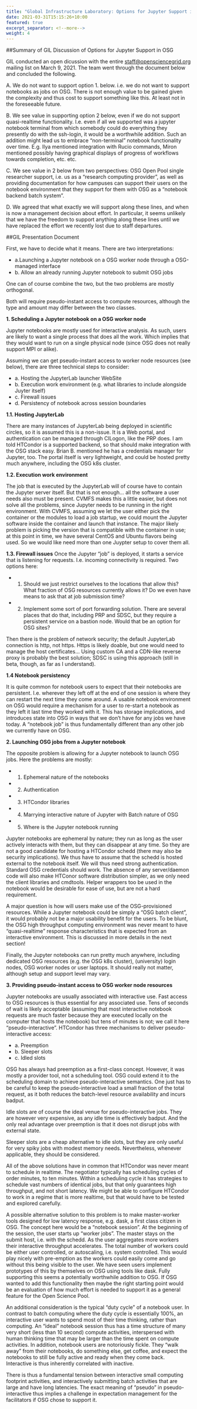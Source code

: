 ```yaml
---
title: "Global Infrastructure Laboratory: Options for Jupyter Support in OSG"
date: 2021-03-31T15:15:26+10:00
featured: true
excerpt_separator: <!--more-->
weight: 4
---
```


##Summary of GIL Discussion of Options for Jupyter Support in OSG

GIL conducted an open dicussion with the entire staff@opensciencegrid.org mailing list on March 9, 2021. 
The team went through the document below and concluded the following.

A. We do not want to support option 1. below. i.e. we do not want to support notebooks as jobs on OSG. There is not enough value to be gained given the complexity and thus cost to support something like this. At least not in the foreseeable future.

B. We see value in supporting option 2 below, even if we do not support quasi-realtime functionality. I.e. even if all we supported was a jupyter notebook terminal from which somebody could do everything they presently do with the ssh-login, it would be a worthwhile addition. Such an addition might lead us to embrace “non-terminal” notebook functionality over time. E.g. Ilya mentioned integration with Rucio commands, Miron mentioned possibly having graphical displays of progress of workflows towards completion, etc. etc.

C. We see value in 2 below from two perspectives: 
OSG Open Pool single researcher support, i.e. us as a “research computing provider”, as well as providing documentation for how campuses can support their users on the notebook environment that they support for them with OSG as a “notebook backend batch system”.

D. We agreed that what exactly we will support along these lines, and when is now a management decision about effort. In particular, it seems unlikely that we have the freedom to support anything along these lines until we have replaced the effort we recently lost due to staff departures. 

##GIL Presentation Document

First, we have to decide what it means.
There are two interpretations:

- a.Launching a Jupyter notebook on a OSG worker node through a OSG-managed interface
- b. Allow an already running Jupyter notebook to submit OSG jobs

One can of course combine the two, but the two problems are mostly orthogonal.

Both will require pseudo-instant access to compute resources, although the type and amount may differ between the two classes.

**1. Scheduling a Jupyter notebook on a OSG worker node**

Jupyter notebooks are mostly used for interactive analysis. As such, users are likely to want a single process that does all the work. Which implies that they would want to run on a single physical node (since OSG does not really support MPI or alike).

Assuming we can get pseudo-instant access to worker node resources (see below), there are three technical steps to consider:

- a. Hosting the JupyterLab launcher WebSite
- b. Execution work environment (e.g. what libraries to include alongside Juyter itself)
- c. Firewall issues
- d. Persistency of notebook across session boundaries

**1.1. Hosting JupyterLab**

There are many instances of JupyterLab being deployed in scientific circles, so it is assumed this is a non-issue. It is a Web portal, and authentication can be managed through CILogon, like the PRP does.
I am told HTCondor is a supported backend, so that should make integration with the OSG stack easy. Brian B. mentioned he has a credentials manager for Jupyter, too.
The portal itself is very lightweight, and could be hosted pretty much anywhere, including the OSG k8s cluster.

**1.2. Execution work environment**

The job that is executed by the JupyterLab will of course have to contain the Jupyter server itself. But that is not enough… all the software a user needs also must be present.
CVMFS makes this a little easier, but does not solve all the problems, since Jupyter needs to be running in the right environment. 
With CVMFS, assuming we let the user either pick the container or the modules to load a job startup, we could mount the Jupyter software inside the container and launch that instance. The major likely problem is picking the version that is compatible with the container in use; at this point in time, we have several CentOS and Ubuntu flavors being used. So we would like need more than one Juypter setup to cover them all.

**1.3. Firewall issues**
Once the Jupyter “job” is deployed, it starts a service that is listening for requests. I.e. incoming connectivity is required.
Two options here:
- 1. Should we just restrict ourselves to the locations that allow this? What fraction of OSG resources currently allows it? Do we even have means to ask that at job submission time?
- 2. Implement some sort of port forwarding solution. There are several places that do that, including PRP and SDSC, but they require a persistent service on a bastion node. Would that be an option for OSG sites?

Then there is the problem of network security; the default JupyterLab connection is http, not https. Https is likely doable, but one would need to manage the host certificates… Using custom CA and a CDN-like reverse proxy is probably the best solution; SDSC is using this approach (still in beta, though, as far as I understand).

**1.4 Notebook persistency**

It is quite common for notebook users to expect that their notebooks are persistent. I.e. wherever they left off at the end of one session is where they can restart the next time they come around. A usable notebook environment on OSG would require a mechanism for a user to re-start a notebook as they left it last time they worked with it. This has storage implications, and introduces state into OSG in ways that we don’t have for any jobs we have today. A “notebook job” is thus fundamentally different than any other job we currently have on OSG.

**2. Launching OSG jobs from a Jupyter notebook**

The opposite problem is allowing for a Jupyter notebook to launch OSG jobs.
Here the problems are mostly:
- 1. Ephemeral nature of the notebooks
- 2. Authentication
- 3. HTCondor libraries
- 4. Marrying interactive nature of Jupyter with Batch nature of OSG
- 5. Where is the Jupyter notebook running


Jupyter notebooks are ephemeral by nature; they run as long as the user actively interacts with them, but they can disappear at any time. So they are not a good candidate for hosting a HTCondor schedd (there may also be security implications). We thus have to assume that the schedd is hosted external to the notebook itself.
We will thus need strong authentication. Standard OSG credentials should work.
The absence of any server/daemon code will also make HTConor software distribution simpler, as we only need the client libraries and cmdtools. Helper wrappers too be used in the notebook would be desirable for ease of use, but are not a hard requirement.

A major question is how will users make use of the OSG-provisioned resources. While a Jupyter notebook could be simply a “OSG batch client”, it would probably not be a major usability benefit for the users. To be blunt, the OSG high throughput computing environment was never meant to have “quasi-realtime” response characteristics that is expected from an interactive environment. This is discussed in more details in the next section!  

Finally, the Jupyter notebooks can run pretty much anywhere, including dedicated OSG resources (e.g. the OSG k8s cluster), (university) login nodes, OSG worker nodes or user laptops. It should really not matter, although setup and support level may vary.

**3. Providing pseudo-instant access to OSG worker node resources**

Jupyter notebooks are usually associated with interactive use. Fast access to OSG resources is thus essential for any associated use. Tens of seconds of wait is likely acceptable (assuming that most interactive notebook requests are much faster because they are executed locally on the computer that hosts the notebook) but tens of minutes is not; we call it here “pseudo-interactive”. 
HTCondor has three mechanisms to deliver pseudo-interactive access:
- a. Preemption
- b. Sleeper slots
- c. Idled slots

OSG has always had preemption as a first-class concept. However, it was mostly a provider tool, not a scheduling tool. OSG could extend it to the scheduling domain to achieve pseudo-interactive semantics. One just has to be careful to keep the pseudo-interactive load a small fraction of the total request, as it both reduces the batch-level resource availability and incurs badput.

Idle slots are of course the ideal venue for pseudo-interactive jobs. They are however very expensive, as any idle time is effectively badput. And the only real advantage over preemption is that it does not disrupt jobs with external state.

Sleeper slots are a cheap alternative to idle slots, but they are only useful for very spiky jobs with modest memory needs. Nevertheless, whenever applicable, they should be considered.

All of the above solutions have in common that HTCondor was never meant to schedule in realtime. The negotiator typically has scheduling cycles of order minutes, to ten minutes. Within a scheduling cycle it has strategies to schedule vast numbers of identical jobs, but that only guarantees high throughput, and not short latency. We might be able to configure HTCondor to work in a regime that is more realtime, but that would have to be tested and explored carefully. 

A possible alternative solution to this problem is to make master-worker tools designed for low latency response, e.g. dask, a first class citizen in OSG. The concept here would be a “notebook session”. At the beginning of the session, the user starts up “worker jobs”. The master stays on the submit host, i.e. with the schedd. As the user aggregates more workers their interactive throughput accelerates. The total number of workers could be either user controlled, or autoscaling, i.e. system controlled. This would play nicely with pre-emption as the workers could easily come and go without this being visible to the user. We have seen users implement prototypes of this by themselves on OSG using tools like dask. Fully supporting this seems a potentially worthwhile addition to OSG. If OSG wanted to add this functionality then maybe the right starting point would be an evaluation of how much effort is needed to support it as a general feature for the Open Science Pool.

An additional consideration is the typical “duty cycle” of a notebook user. In contrast to batch computing where the duty cycle is essentially 100%, an interactive user wants to spend most of their time thinking, rather than computing. An “ideal” notebook session thus has a time structure of many very short (less than 10 second) compute activities, interspersed with human thinking time that may be larger than the time spent on compute activities. In addition, notebook users are notoriously fickle. They “walk away” from their notebooks, do something else, get coffee, and expect the notebooks to still be fully active and ready when they come back. Interactive is thus inherently correlated with inactive. 

There is thus a fundamental tension between interactive small computing footprint activities, and interactively submitting batch activities that are large and have long latencies. The exact meaning of “pseudo” in pseudo-interactive thus implies a challenge in expectation management for the facilitators if OSG chose to support it.




